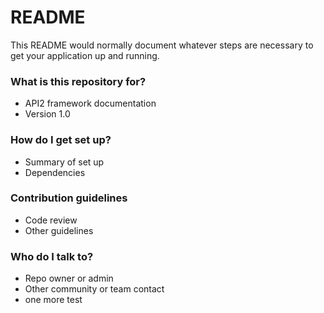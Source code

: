 # README #

This README would normally document whatever steps are necessary to get your application up and running.

### What is this repository for? ###

* API2 framework documentation
* Version 1.0

### How do I get set up? ###

* Summary of set up
* Dependencies

### Contribution guidelines ###

* Code review
* Other guidelines

### Who do I talk to? ###

* Repo owner or admin
* Other community or team contact
* one more test